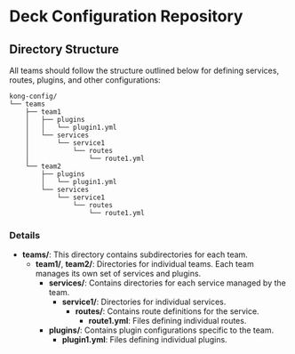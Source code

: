 # Deck Configuration Repository

## Directory Structure

All teams should follow the structure outlined below for defining services, routes, plugins, and other configurations:

```plaintext
kong-config/
└── teams
    ├── team1
    │   ├── plugins
    │   │   └── plugin1.yml
    │   └── services
    │       └── service1
    │           └── routes
    │               └── route1.yml
    └── team2
        ├── plugins
        │   └── plugin1.yml
        └── services
            └── service1
                └── routes
                    └── route1.yml
```

### Details

- **teams/**: This directory contains subdirectories for each team.
  - **team1/**, **team2/**: Directories for individual teams. Each team manages its own set of services and plugins.
    - **services/**: Contains directories for each service managed by the team.
      - **service1/**: Directories for individual services.
        - **routes/**: Contains route definitions for the service.
          - **route1.yml**: Files defining individual routes.
    - **plugins/**: Contains plugin configurations specific to the team.
      - **plugin1.yml**: Files defining individual plugins.
